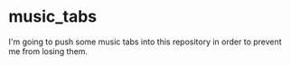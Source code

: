 # music_tabs

I'm going to push some music tabs into this repository in order to prevent me from losing them.
